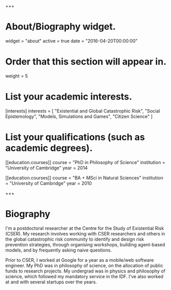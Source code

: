 +++
# About/Biography widget.
widget = "about"
active = true
date = "2016-04-20T00:00:00"

# Order that this section will appear in.
weight = 5

# List your academic interests.
[interests]
  interests = [
    "Existential and Global Catastrophic Risk",
    "Social Epistemology",
    "Models, Simulations and Games",
    "Citizen Science"
  ]

# List your qualifications (such as academic degrees).
[[education.courses]]
  course = "PhD in Philosophy of Science"
  institution = "University of Cambridge"
  year = 2014

[[education.courses]]
  course = "BA + MSci in Natural Sciences"
  institution = "University of Cambridge"
  year = 2010
 
+++

# Biography

I'm a postdoctoral researcher at the Centre for the Study of Existential Risk (CSER). My research involves working with CSER researchers and others in the global catastrophic risk community to identify and design risk prevention strategies, through organising workshops, building agent-based models, and by frequently asking naive questions.

Prior to CSER, I worked at Google for a year as a mobile/web software engineer. My PhD was in philosophy of science, on the allocation of public funds to research projects. My undergrad was in physics and philosophy of science, which followed my mandatory service in the IDF. I've also worked at and with several startups over the years.
